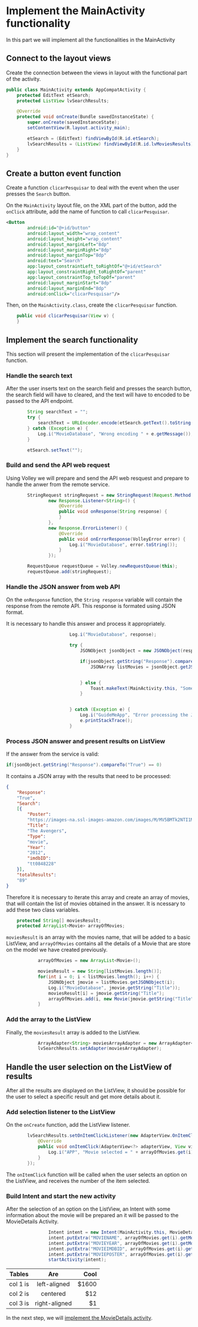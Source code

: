 # Implement the MainActivity functionality
In this part we will implement all the functionalities in the MainActivity

## Connect to the layout views
Create the connection between the views in layout with the functional part of the activity. 

```java
public class MainActivity extends AppCompatActivity {
    protected EditText etSearch;
    protected ListView lvSearchResults;

    @Override
    protected void onCreate(Bundle savedInstanceState) {
        super.onCreate(savedInstanceState);
        setContentView(R.layout.activity_main);

        etSearch = (EditText) findViewById(R.id.etSearch);
        lvSearchResults = (ListView) findViewById(R.id.lvMoviesResults);
    }
}
```

## Create a button event function
Create a function `clicarPesquisar` to deal with the event when the user presses the `Search` button.

On the `MainActivity` layout file, on the XML part of the button, add the `onClick` attribute, add the name of function to call `clicarPesquisar`.

```xml
<Button
        android:id="@+id/button"
        android:layout_width="wrap_content"
        android:layout_height="wrap_content"
        android:layout_marginLeft="8dp"
        android:layout_marginRight="8dp"
        android:layout_marginTop="8dp"
        android:text="Search"
        app:layout_constraintLeft_toRightOf="@+id/etSearch"
        app:layout_constraintRight_toRightOf="parent"
        app:layout_constraintTop_toTopOf="parent"
        android:layout_marginStart="8dp"
        android:layout_marginEnd="8dp"
        android:onClick="clicarPesquisar"/>
``` 

Then, on the `MainActivity.class`, create the `clicarPesquisar` function.

```java
    public void clicarPesquisar(View v) {
    }
```

## Implement the search functionality
This section will present the implementation of the `clicarPesquisar` function.

### Handle the search text
After the user inserts text on the search field and presses the search button, the search field will have to cleared, and the text will have to encoded to be passed to the API endpoint.

```java
        String searchText = "";
        try {
            searchText = URLEncoder.encode(etSearch.getText().toString(), "utf-8");
        } catch (Exception e) {
            Log.i("MovieDatabase", "Wrong encoding " + e.getMessage());
        }

        etSearch.setText("");
```

### Build and send the API web request
Using Volley we will prepare and send the API web resquest and prepare to handle the anwer from the remote service.

```java
        StringRequest stringRequest = new StringRequest(Request.Method.GET, "http://www.omdbapi.com/?s=" + searchText,
                new Response.Listener<String>() {
                    @Override
                    public void onResponse(String response) {
                    }
                },
                new Response.ErrorListener() {
                    @Override
                    public void onErrorResponse(VolleyError error) {
                        Log.i("MovieDatabase", error.toString());
                    }
                });

        RequestQueue requestQueue = Volley.newRequestQueue(this);
        requestQueue.add(stringRequest);
```

### Handle the JSON answer from web API
On the `onResponse` function, the `String response` variable will contain the response from the remote API. This response is formated using JSON format.

It is necessary to handle this answer and process it appropriately.

```java
                        Log.i("MovieDatabase", response);

                        try {
                            JSONObject jsonObject = new JSONObject(response);

                            if(jsonObject.getString("Response").compareTo("True") == 0) {
                                JSONArray listMovies = jsonObject.getJSONArray("Search");


                            } else {
                                Toast.makeText(MainActivity.this, "Some error occured while getting movies information!", Toast.LENGTH_SHORT).show();
                            }


                        } catch (Exception e) {
                            Log.i("GuideMeApp", "Error processing the JSON answer -> " + e.getMessage());
                            e.printStackTrace();
                        }
``` 

### Process JSON answer and present results on ListView
If the answer from the service is valid:

```java
if(jsonObject.getString("Response").compareTo("True") == 0)
```

It contains a JSON array with the results that need to be processed:

```json
{
    "Response":
    "True",
    "Search":
    [{
        "Poster":
        "https://images-na.ssl-images-amazon.com/images/M/MV5BMTk2NTI1MTU4N15BMl5BanBnXkFtZTcwODg0OTY0Nw@@._V1_SX300.jpg",
        "Title":
        "The Avengers",
        "Type":
        "movie",
        "Year":
        "2012",
        "imdbID":
        "tt0848228"
    }],
    "totalResults":
    "89"
}
```
Therefore it is necessary to iterate this array and create an array of movies, that will contain the 
list of movies obtained in the answer. It is ncessary to add these two class variables.
 
```java
    protected String[] moviesResult;
    protected ArrayList<Movie> arrayOfMovies;
```

`moviesResult` is an array with the movies name, that will be added to a basic ListView, and `arrayOfMovies` 
contains all the details of a Movie that are store on the model we have created previously.

```java
            arrayOfMovies = new ArrayList<Movie>();

            moviesResult = new String[listMovies.length()];
            for(int i = 0; i < listMovies.length(); i++) {
                JSONObject jmovie = listMovies.getJSONObject(i);
                Log.i("MovieDatabase", jmovie.getString("Title"));
                moviesResult[i] = jmovie.getString("Title");
                arrayOfMovies.add(i, new Movie(jmovie.getString("Title"), jmovie.getString("Year"), jmovie.getString("imdbID"), jmovie.getString("Poster")));
            }
```

### Add the array to the ListView
Finally, the `moviesResult` array is added to the ListView.

```java
            ArrayAdapter<String> moviesArrayAdapter = new ArrayAdapter<String>(MainActivity.this, android.R.layout.simple_list_item_1, moviesResult);
            lvSearchResults.setAdapter(moviesArrayAdapter);
```

## Handle the user selection on the ListView of results
After all the results are displayed on the ListView, it should be possible for the user to select a specific
result and get more details about it.

### Add selection listener to the ListView
On the `onCreate` function, add the ListView listener.

```java
        lvSearchResults.setOnItemClickListener(new AdapterView.OnItemClickListener() {
            @Override
            public void onItemClick(AdapterView<?> adapterView, View view, int i, long l) {
                Log.i("APP", "Movie selected = " + arrayOfMovies.get(i).getMovieName());
            }
        });
```

The `onItemClick` function will be called when the user selects an option on the ListView, and receives the 
number of the item selected.

### Build Intent and start the new activity
After the selection of an option on the ListView, an Intent with some information about the movie will be prepared an it will be passed to the MovieDetails Activity.

```java
                Intent intent = new Intent(MainActivity.this, MovieDetailsActivity.class);
                intent.putExtra("MOVIENAME", arrayOfMovies.get(i).getMovieName());
                intent.putExtra("MOVIEYEAR", arrayOfMovies.get(i).getMovieYear());
                intent.putExtra("MOVIEIMDBID", arrayOfMovies.get(i).getMovieIMDBid());
                intent.putExtra("MOVIEPOSTER", arrayOfMovies.get(i).getMoviePoster());
                startActivity(intent);
```

| Tables   |      Are      |  Cool |
|----------|:-------------:|------:|
| col 1 is |  left-aligned | $1600 |
| col 2 is |    centered   |   $12 |
| col 3 is | right-aligned |    $1 |

In the next step, we will [implement the MovieDetails activity][1].

[1]:	https://github.com/pontocom/MovieSearch/blob/master/docs/ImplementMovieDetailsActivity.md